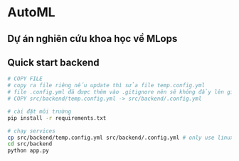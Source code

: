 # AutoML
## Dự án nghiên cứu khoa học về MLops

## Quick start backend
```bash
# COPY FILE 
# copy ra file riêng nếu update thì sửa file temp.config.yml
# file .config.yml đã được thêm vào .gitignore nên sẽ không đẩy lên github
# COPY src/backend/temp.config.yml -> src/backend/.config.yml

# cài đặt môi trường 
pip install -r requirements.txt

# chạy services
cp src/backend/temp.config.yml src/backend/.config.yml # only use linux
cd src/backend
python app.py
```
